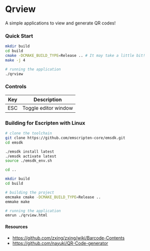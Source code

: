 # Qrview

A simple applications to view and generate QR codes!


### Quick Start
```bash
mkdir build
cd build
cmake -DCMAKE_BUILD_TYPE=Release .. # It may take a little bit!
make -j 4

# running the application
./qrview
```

### Controls
| Key          | Description                |
| ------------ | -------------------------- |
| ESC          | Toggle editor window       |


### Building for Escripten with Linux
```bash
# clone the toolchain
git clone https://github.com/emscripten-core/emsdk.git
cd emsdk

./emsdk install latest
./emsdk activate latest
source ./emsdk_env.sh

cd ..

mkdir build
cd build

# building the project
emcmake cmake -DCMAKE_BUILD_TYPE=Release ..
emmake make

# running the application
emrun ./qrview.html
```

#### Resources
- https://github.com/zxing/zxing/wiki/Barcode-Contents
- https://github.com/nayuki/QR-Code-generator
